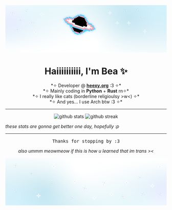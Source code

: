 ![Banner](assets/banner1.png)
<!-- Profile Header -->
<h1 align="center">Haiiiiiiiiii, I'm Bea ✨</h1>

<p align="center">
  *✧ Developer @ <a href="https://heexy.org" target="_blank"><b>heexy.org</b></a> :3 ✧* <br>
  *✧ Mainly coding in <b>Python</b> + <b>Rust</b> rn✧* <br>
  *✧ I really like cats (borderline religioulsy >w<) ✧* <br>
  *✧ And yes... I use Arch btw :3 ✧*
</p>

---


<!-- GitHub Stats + Streaks -->
<p align="center">
  <img src="https://github-readme-stats.vercel.app/api?username=itsfimes&show_icons=true&theme=tokyonight&hide_border=true&border_radius=15&count_private=true" width="315", height="150", alt="github stats"/>
  <img src="https://streak-stats.demolab.com?user=itsfimes&theme=tokyonight&hide_border=true&border_radius=15" width="330", height="150", alt="github streak"/>
</p>

_these stats are gonna get better one day, hopefully :p_

---



<!-- Footer -->
<p align="center">
  <samp>Thanks for stopping by :3</samp>
</p>

<p align="center">
  <i>also ummm meowmeow if this is how u learned that im trans ><</i>
</p>

![Bottom banner](assets/banner2.png)
